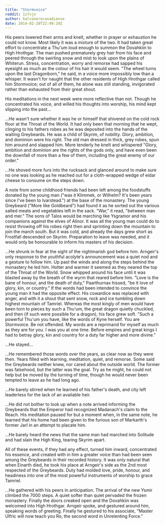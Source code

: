 ```yaml
---
title: "Stormvoice"
reddit: 1z7vjn
author: halconerocanadiense
date: 2014-02-28T22:49:19Z
---
```


His peers lowered their arms and knelt, whether in prayer or exhaustion he could not know. Most likely it was a mixture of the two. It had taken great effort to concentrate a Thu'um loud enough to summon the Dovahkiin to High Hrothgar. The man pushed prematurely grey hair from his face and peered through the swirling snow and mist to look upon the plains of Whiterun. Stress, concentration, worry and remorse had sapped his eyesight as much as the colour of his hair it would seem. "The wheel turns upon the last Dragonborn," he said, in a voice more impossibly low than a whisper. It wasn't for naught that the other residents of High Hrothgar called him Stormvoice; out of all of them, he alone was still standing, invigorated rather than exhausted from their great shout.

His meditations in the next week were more reflective than not. Though he concentrated his voice, and willed his thoughts into worship, his mind kept slipping into the past...

...He wasn't sure whether it was he or himself that shivered on the cold rock floor at the Throat of the World. It had only been that morning that he wept, clinging to his fathers robes as he was deposited into the hands of the waiting Greybeards. He was a child of Skyrim, of nobility. Glory, ambition, and dominion were his right. The old man dressed in thick, grey robes, spun him around and slapped him. More tenderly he knelt and whispered "Glory, ambition and dominion are the rights of the gods only, and have even been the downfall of more than a few of them, including the great enemy of our order."

...He shoved more furs into the rucksack and glanced around to make sure no one was looking as he reached out for a cloth-wrapped wedge of eidar cheese to consume on the steps down.

A note from some childhood friends had been left among the foodstuffs donated by the young man ("was it Klimmek, or Wilhelm? It's been years since I've been to Ivarstead.") at the base of the monastery. The young Greybeard ("More like Goldbeard") had found it as he sorted out the various salted meats and vegetables left in the sack. "War," it read, "between man and mer." The sons of Talos would be marching like Ysgramor and his companions against the elves of Alinor. It was all the young man could do to resist throwing off his robes right then and sprinting down the mountain to join the march south. But it was cold, and already the days grew short as Frostfall descended on Skyrim. Preparation to leave was needed, and it would only be honourable to inform his masters of his decision.

...He shrunk in fear at the sight of the nightmarish god before him. Arngeir's only response to the youthful acolyte's announcement was a quiet nod and a gesture to follow him. Up past the winds and along the steps behind the monastery he led him. Hotter and warmer it seemed as they neared the top of the Throat of the World. Snow whipped around his face until it was blasted away by the breath of the wyrm that reared before him. "Love is the bane of honour, and the death of duty," Paarthurnax hissed, "be it love of glory, kin, or country." If the words had been intended to convince the young man it had the opposite effect. His cowardice was replaced with anger, and with it a shout that sent snow, rock and ice tumbling down highest mountain of Tamriel. Whereas the most kingly of men would have been torn to pieces by such a Thu'um, the great dragon quietly chuckled, and then (if such were possible for a dragon), his face grew soft. "Such a powerful Thu'um you have, like the words of Kyne herself. You are Stormvoice. Be not offended. My words are a reprimand for myself as much as they are for you. I was you at one time. Before empires and great kings I had to betray glory, kin and country for a duty far higher and more divine."

...He stayed...

...He remembered those words over the years, as clear now as they were then. Years filled with learning, meditation, quiet, and remorse. Some said the Greybeards neither knew, nor cared about the outside world. The former was falsehood, but the latter was the goal. Try as he might, he could not help but be moved by the turning of time, though he would never been tempted to leave as he had long ago. 

...He barely stirred when he learned of his father's death, and city left leaderless for the lack of an available heir. 

...He did not bother to look up when a note arrived informing the Greybeards that the Emperor had recognized Madanach's claim to the Reach. His meditation paused for but a moment when, in the same note, he learned that his home had been given to the furious son of Markarth's former Jarl in an attempt to placate him. 

...He barely heard the news that the same man had marched into Solitude and had slain the High King, tearing Skyrim apart. 

All of these events, if they had any effect, turned him inward, concentrated his essence, and created with in him a greater voice than had been seen among the Greybeards in their recorded history. It was only natural that when Einarth died, he took his place at Arngeir's side as the 2nd most respected of the Greybeards. Duty had molded love, pride, honour, and headiness into one of the most powerful instruments of worship to grace Tamriel.

...He gathered with his peers in anticipation. The arrival of the new Ysmir climbed the 7000 steps. A quiet softer than quiet pervaded the frozen monastery. Finally the doors creaked open and the Dovahkiin was welcomed into High Hrothgar. Arngeir spoke, and gestured around him, speaking words of greeting. Finally he gestured to his associate, "Master Ulfric will now teach you Ro, the second word in Unrelenting Force."
